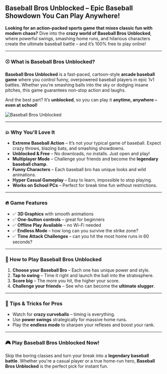 ## **Baseball Bros Unblocked – Epic Baseball Showdown You Can Play Anywhere!**

**Looking for an action-packed sports game that mixes classic fun with modern chaos?** Dive into the **crazy world of Baseball Bros Unblocked**, where powerful swings, smashing home runs, and hilarious characters create the ultimate baseball battle – and it’s 100% free to play online!

---

### ⚾ What is Baseball Bros Unblocked?

**Baseball Bros Unblocked** is a fast-paced, cartoon-style **arcade baseball game** where you control funny, overpowered baseball players in epic 1v1 battles. Whether you're smashing balls into the sky or dodging insane pitches, this game guarantees non-stop action and laughs.

And the best part? It’s **unblocked**, so you can play it **anytime, anywhere – even at school!**

![Baseball Bros Unblocked](https://github.com/user-attachments/assets/2d4a50c1-2586-42e2-b174-fea1c93252f3)

---

### 💥 Why You'll Love It

- **Extreme Baseball Action** – It’s not your typical game of baseball. Expect crazy throws, blazing bats, and smashing showdowns.
- **Unblocked & Free** – No downloads, no installs. Just open and play!
- **Multiplayer Mode** – Challenge your friends and become the **legendary baseball champ**.
- **Funny Characters** – Each baseball bro has unique looks and wild animations.
- **Hyper Casual Gameplay** – Easy to learn, impossible to stop playing.
- **Works on School PCs** – Perfect for break time fun without restrictions.

---

### 🔥 Game Features

- ✅ **3D Graphics** with smooth animations  
- ✅ **One-button controls** – great for beginners  
- ✅ **Offline Play Available** – no Wi-Fi needed  
- ✅ **Endless Mode** – how long can you survive the strike zone?  
- ✅ **Time Attack Challenges** – can you hit the most home runs in 60 seconds?

---

### 🚀 How to Play Baseball Bros Unblocked

1. **Choose your Baseball Bro** – Each one has unique power and style.
2. **Tap to swing** – Time it right and launch the ball into the stratosphere.
3. **Score big** – The more you hit, the higher your score.
4. **Challenge your friends** – See who can become the **ultimate slugger**.

---

### 🧠 Tips & Tricks for Pros

- Watch for **crazy curveballs** – timing is everything.
- Use **power swings** strategically for massive home runs.
- Play the **endless mode** to sharpen your reflexes and boost your rank.

---

### 🎮 Play Baseball Bros Unblocked Now!

Skip the boring classes and turn your break into a **legendary baseball battle**. Whether you're a casual player or a true home-run hero, **Baseball Bros Unblocked** is the perfect pick for instant fun.

